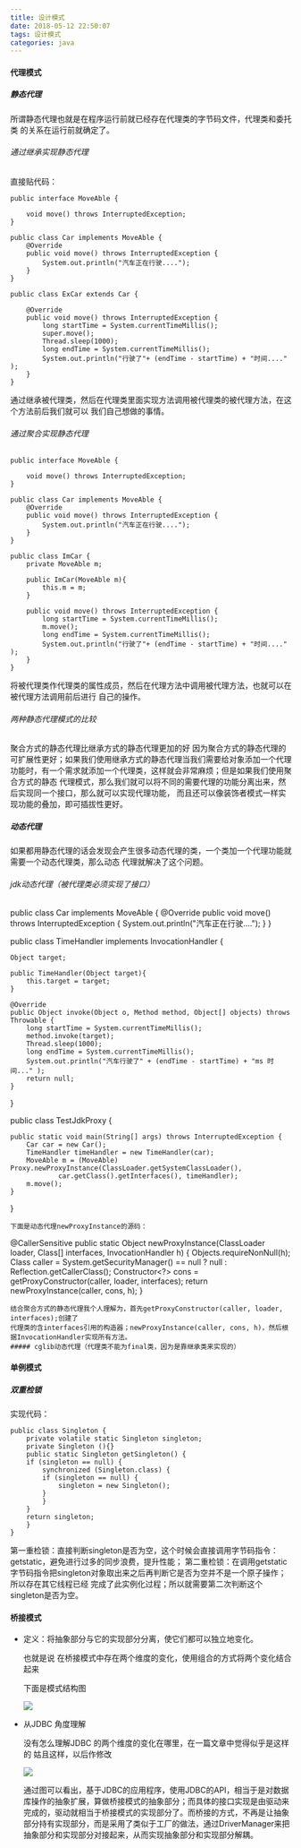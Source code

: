 ```yaml
---
title: 设计模式
date: 2018-05-12 22:50:07
tags: 设计模式
categories: java
---
```


#### 代理模式

##### 静态代理

所谓静态代理也就是在程序运行前就已经存在代理类的字节码文件，代理类和委托类
的关系在运行前就确定了。
###### 通过继承实现静态代理

直接贴代码：
```
public interface MoveAble {

    void move() throws InterruptedException;
}

public class Car implements MoveAble {
    @Override
    public void move() throws InterruptedException {
        System.out.println("汽车正在行驶....");
    }
}

public class ExCar extends Car {

    @Override
    public void move() throws InterruptedException {
        long startTime = System.currentTimeMillis();
        super.move();
        Thread.sleep(1000);
        long endTime = System.currentTimeMillis();
        System.out.println("行驶了"+ (endTime - startTime) + "时间...." );
    }
}
```
通过继承被代理类，然后在代理类里面实现方法调用被代理类的被代理方法，在这个方法前后我们就可以
我们自己想做的事情。
###### 通过聚合实现静态代理

```
public interface MoveAble {

    void move() throws InterruptedException;
}

public class Car implements MoveAble {
    @Override
    public void move() throws InterruptedException {
        System.out.println("汽车正在行驶....");
    }
}

public class ImCar {
    private MoveAble m;

    public ImCar(MoveAble m){
        this.m = m;
    }

    public void move() throws InterruptedException {
        long startTime = System.currentTimeMillis();
        m.move();
        long endTime = System.currentTimeMillis();
        System.out.println("行驶了"+ (endTime - startTime) + "时间...." );
    }
}
```
将被代理类作代理类的属性成员，然后在代理方法中调用被代理方法，也就可以在被代理方法调用前后进行
自己的操作。
###### 两种静态代理模式的比较

聚合方式的静态代理比继承方式的静态代理更加的好
因为聚合方式的静态代理的可扩展性更好；如果我们使用继承方式的静态代理当我们需要给对象添加一个代理
功能时，有一个需求就添加一个代理类，这样就会非常麻烦；但是如果我们使用聚合方式的静态
代理模式，那么我们就可以将不同的需要代理的功能分离出来，然后实现同一个接口，那么就可以实现代理功能，
而且还可以像装饰者模式一样实现功能的叠加，即可插拔性更好。

##### 动态代理

如果都用静态代理的话会发现会产生很多动态代理的类，一个类加一个代理功能就需要一个动态代理类，那么动态
代理就解决了这个问题。
###### jdk动态代理（被代理类必须实现了接口）

public class Car implements MoveAble {
    @Override
    public void move() throws InterruptedException {
        System.out.println("汽车正在行驶....");
    }
}

public class TimeHandler implements InvocationHandler {

    Object target;
    
    public TimeHandler(Object target){
        this.target = target;
    }
    
    @Override
    public Object invoke(Object o, Method method, Object[] objects) throws Throwable {
        long startTime = System.currentTimeMillis();
        method.invoke(target);
        Thread.sleep(1000);
        long endTime = System.currentTimeMillis();
        System.out.println("汽车行驶了" + (endTime - startTime) + "ms 时间..." );
        return null;
    }
}

public class TestJdkProxy {

    public static void main(String[] args) throws InterruptedException {
        Car car = new Car();
        TimeHandler timeHandler = new TimeHandler(car);
        MoveAble m = (MoveAble) Proxy.newProxyInstance(ClassLoader.getSystemClassLoader(),
                car.getClass().getInterfaces(), timeHandler);
        m.move();
    }
}
```
下面是动态代理newProxyInstance的源码：
```
@CallerSensitive
public static Object newProxyInstance(ClassLoader loader, Class<?>[] interfaces, InvocationHandler h) {
    Objects.requireNonNull(h);
    Class<?> caller = System.getSecurityManager() == null ? null : Reflection.getCallerClass();
    Constructor<?> cons = getProxyConstructor(caller, loader, interfaces);
    return newProxyInstance(caller, cons, h);
}
```
结合聚合方式的静态代理我个人理解为，首先getProxyConstructor(caller, loader, interfaces);创建了
代理类的含interfaces引用的构造器；newProxyInstance(caller, cons, h)，然后根据InvocationHandler实现所有方法。
##### cglib动态代理（代理类不能为final类，因为是靠继承类来实现的）
```

#### 单例模式

##### 双重检锁
实现代码：
```
public class Singleton {  
    private volatile static Singleton singleton;  
    private Singleton (){}  
    public static Singleton getSingleton() {  
    if (singleton == null) {  
        synchronized (Singleton.class) {  
        if (singleton == null) {  
            singleton = new Singleton();  
        }  
        }  
    }  
    return singleton;  
    }  
}  
```
第一重检锁：直接判断singleton是否为空，这个时候会直接调用字节码指令：getstatic，避免进行过多的同步浪费，提升性能；
第二重检锁：在调用getstatic字节码指令把singleton对象取出来之后再判断它是否为空并不是一个原子操作；所以存在其它线程已经
完成了此实例化过程；所以就需要第二次判断这个singleton是否为空。

####  桥接模式 

- 定义：将抽象部分与它的实现部分分离，使它们都可以独立地变化。

  也就是说 在桥接模式中存在两个维度的变化，使用组合的方式将两个变化结合起来

  下面是模式结构图

  ![](https://design-patterns.readthedocs.io/zh_CN/latest/_images/Bridge.jpg)

- 从JDBC 角度理解

  没有怎么理解JDBC 的两个维度的变化在哪里，在一篇文章中觉得似乎是这样的 姑且这样，以后作修改

  ![](http://images.51cto.com/files/uploadimg/20101029/2237422.jpg)

  通过图可以看出，基于JDBC的应用程序，使用JDBC的API，相当于是对数据库操作的抽象扩展，算做桥接模式的抽象部分；而具体的接口实现是由驱动来完成的，驱动就相当于桥接模式的实现部分了。而桥接的方式，不再是让抽象部分持有实现部分，而是采用了类似于工厂的做法，通过DriverManager来把抽象部分和实现部分对接起来，从而实现抽象部分和实现部分解耦。

